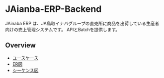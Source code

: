 # JAianba-ERP-Backend
JAinaba ERP は、JA鳥取イナバグループの直売所に商品を出荷している生産者向けの売上管理システムです。
APIとBatchを提供します。

## Overview
- [ユースケース](./docs/usecase_diagram.md)
- [ER図](./docs/er_diagram.md)
- [シーケンス図](./docs/sequence_diagram.md)
